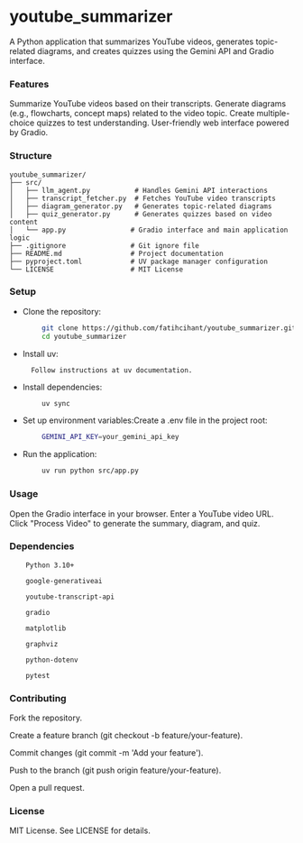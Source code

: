 # youtube_summarizer

A Python application that summarizes YouTube videos, generates topic-related diagrams, and creates quizzes using the Gemini API and Gradio interface.

### Features

Summarize YouTube videos based on their transcripts.
Generate diagrams (e.g., flowcharts, concept maps) related to the video topic.
Create multiple-choice quizzes to test understanding.
User-friendly web interface powered by Gradio.

### Structure
```
youtube_summarizer/
├── src/
│   ├── llm_agent.py           # Handles Gemini API interactions
│   ├── transcript_fetcher.py  # Fetches YouTube video transcripts
│   ├── diagram_generator.py   # Generates topic-related diagrams
│   ├── quiz_generator.py      # Generates quizzes based on video content
│   └── app.py                # Gradio interface and main application logic
├── .gitignore                # Git ignore file
├── README.md                 # Project documentation
├── pyproject.toml            # UV package manager configuration
└── LICENSE                   # MIT License
```

### Setup

* Clone the repository:
```bash
        git clone https://github.com/fatihcihant/youtube_summarizer.git
        cd youtube_summarizer
```

* Install uv:

        Follow instructions at uv documentation.

* Install dependencies:
```bash
        uv sync
```

* Set up environment variables:Create a .env file in the project root:
```bash
        GEMINI_API_KEY=your_gemini_api_key
```

* Run the application:
```bash
        uv run python src/app.py
```


### Usage

Open the Gradio interface in your browser.
Enter a YouTube video URL.
Click "Process Video" to generate the summary, diagram, and quiz.

### Dependencies

        Python 3.10+

        google-generativeai

        youtube-transcript-api

        gradio

        matplotlib

        graphviz

        python-dotenv

        pytest

### Contributing

Fork the repository.

Create a feature branch (git checkout -b feature/your-feature).

Commit changes (git commit -m 'Add your feature').

Push to the branch (git push origin feature/your-feature).

Open a pull request.

### License
MIT License. See LICENSE for details.
